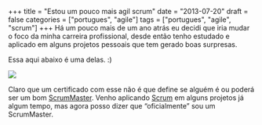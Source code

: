 +++
title = "Estou um pouco mais agil scrum"
date = "2013-07-20"
draft = false
categories = ["portugues", "agile"]
tags = ["portugues",  "agile", "scrum"]
+++
Há um pouco mais de um ano atrás eu decidi que iria mudar o foco da
minha carreira profissional, desde então tenho estudado e aplicado em
alguns projetos pessoais que tem gerado boas surpresas.

Essa aqui abaixo é uma delas. :)

![](/images/certified-scrummaster.png)

Claro que um certificado com esse não é que define se alguém é ou poderá
ser um bom
[ScrumMaster](http://blog.eof.com.br/2008/03/06/qual-e-o-papel-do-scrum-master/).
Venho aplicando [Scrum](http://pt.wikipedia.org/wiki/Scrum) em alguns
projetos já algum tempo, mas agora posso dizer que “oficialmente” sou um
ScrumMaster.
